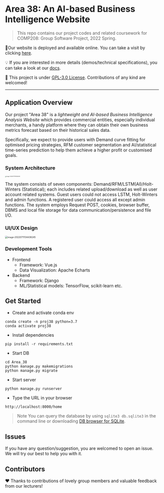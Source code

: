 # Area 38: An AI-based Business Intelligence Website 
> This repo contains our project codes and related coursework for COMP208: Group Software Project, 2022 Spring.

:rocket:Our website is deployed and available online. You can take a visit by clicking [here](http://group-38.com/).

:bulb: If you are interested in more details (demos/technical specifications), you can take a look at our [docs]().

:hammer: This project is under [GPL-3.0 License](). Contributions of any kind are welcomed!



---



## Application Overview

Our project "Area 38" is a *lightweight and AI-based Business Intelligence Analysis Website* which provides commercial entities, especially individual merchants, a handy platform where they can obtain their own business metrics forecast based on their historical sales data. 

Specifically, we expect to provide users with Demand curve fitting for optimised pricing strategies, RFM customer segmentation and AI/statistical time-series prediction to help them achieve a higher profit or customised goals. 



### System Architecture

<img src="C:\Users\Luyixing\AppData\Roaming\Typora\typora-user-images\image-20220711113326530.png" alt="image-20220711113326530" style="zoom: 25%;" />

The system consists of seven components: Demand/RFM/LSTM(AI)/Holt-Winters (Statistical); each includes related upload/download as well as user account related systems. Guest users could not access LSTM, Holt-Winters and admin functions. A registered user could access all except admin functions. The system employs Request POST, cookies, browser buffer, DBMS and local file storage for data communication/persistence and file I/O.



### UI/UX Design

<img src="C:\Users\Luyixing\AppData\Roaming\Typora\typora-user-images\image-20220711134438245.png" alt="image-20220711134438245" style="zoom:50%;" />



### Development Tools

- Frontend
  - Framework: Vue.js
  - Data Visualization: Apache Echarts
- Backend
  - Framework: Django
  - ML/Statistical models: TensorFlow, scikit-learn etc.



## Get Started

- Create and activate conda env
```
conda create -n proj38 python=3.7
conda activate proj38
```

- Install dependencies

`pip install -r requirements.txt `

- Start DB

```
cd Area_38
python manage.py makemigrations
python manage.py migrate
```

- Start server
```
python manage.py runserver
```

- Type the URL in your browser
```
http://localhost:8000/home
```

> Note
> You can query the database by using `sqlite3 db.sqlite3` in the command line
> or downloading [DB browser for SQLite](https://sqlitebrowser.org/).



## Issues

If you have any question/suggestion, you are welcomed to open an issue. We will try our best to help you with it.



## Contributors

:heart: Thanks to contributions of lovely group members and valuable feedback from our lecturers!
